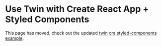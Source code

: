 # Use Twin with Create React App + Styled Components

This page has moved, check out the updated [twin cra styled-components example](https://github.com/ben-rogerson/twin.examples/tree/master/cra-styled-components).
